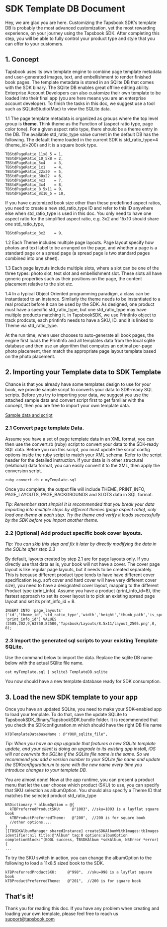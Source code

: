 # SDK Template DB Document

Hey, we are glad you are here. Customizing the Tapsbook SDK's template DB is probably the most advanced customization, yet the most rewarding experience, on your journey using the Tapsbook SDK. After completing this step, you will be able to fully control your product type and style that you can offer to your customers.

## 1. Concept

Tapsbook uses its own template engine to combine page template metadata and user-generated images, text, and embellishment to render finished book pages. The template metadata is stored in an SQlite DB that comes with the SDK binary. The SQlite DB enables great offline editing ability. Enterprise Account Developers can also customize their own template to be loaded into their final app (you are here means you are an enterprise account developer). To finish the tasks in this doc, we suggest use a tool such as SQLiteStudio(Mac) to view the SQLite data.

1.1 The page template metadata is organized as groups where the top level group is **theme**. Think theme as the Function of (aspect ratio type, page color tone). For a given aspect ratio type, there should be a theme entry in the DB. The available std_ratio_type value current in the default DB has the following. The default theme loaded in the current SDK is std_ratio_type=4 (theme_id=200) and it is a square book type. 
````
TBStdPageRatio_11x8_5 = 1,
TBStdPageRatio_10_5x8 = 2,
TBStdPageRatio_5x4    = 3,
TBStdPageRatio_1x1    = 4,
TBStdPageRatio_22x30  = 5,
TBStdPageRatio_30x22  = 6,
TBStdPageRatio_4x3    = 7,
TBStdPageRatio_3x4    = 8,
TBStdPageRatio_8_5x11 = 9,
TBStdPageRatio_8x10_5 = 10,
````

If you have customized book size other than these predefined aspect ratios, you need to create a new std_ratio_type ID and refer to this ID anywhere else when std_ratio_type is used in this doc. You only need to have one aspect ratio for the simplified aspect ratio, e.g. 3x2 and 15x10 should share one std_ratio_type,
````
TBStdPageRatio_3x2    = 9,
````
1.2 Each Theme includes multiple page layouts. Page layout specify how photos and text label to be arranged on the page, and whether a page is a standard page or a spread page (a spread page is two standard pages combined into one sheet).

1.3 Each page layouts include multiple slots, where a slot can be one of the three types: photo slot, text slot and embellishment slot. These slots all have generic properties such as their positions on the page, the content placement relative to the slot etc.

1.4 In a typical Object Oriented programming paradigm, a class can be instantiated to an instance. Similarly the theme needs to be instantiated to a real product before it can be used by the SDK. As designed, one product must have a specific std_ratio_type, but one std_ratio_type may have multiple products matching it. In TapsbookSDK, we use PrintInfo object to track prodcuts, each printInfo needs to have a SKU, ID. and it is linked to Theme via std_ratio_type. 

At the run time, when user chooses to auto-generate all book pages, the engine first loads the PrintInfo and all templates data from the local sqlite database and then use an algorithm that computes an optimal per-page photo placement, then match the appropriate page layout template based on the photo placement.

## 2. Importing your Template data to SDK Template
Chance is that you already have some templates design to use for your book, we provide sample script to converts your data to SDK-ready SQL scripts. Before you try to importing your data, we suggest you use the attached sample data and convert script first to get familiar with the concept, then you are free to import your own template data.

[Sample data and script](https://github.com/tapsbook/photobookSDK-iOS/blob/master/Doc/templates-convert-sample.zip)

### 2.1 Convert page template Data. 

Assume you have a set of page template data in an XML format, you can then use the convert.rb (ruby) script to convert your data to the SDK-ready SQL data. Before you run this script, you must update the script config options inside the ruby script to match your XML schema. Refer to the script header for the detailed instruction. If your data is in other structural (relational) data format, you can easily convert it to the XML, then apply the conversion script. 
````
ruby convert.rb > myTemplate.sql
````
Once you complete, the output file will include THEME, PRINT_INFO, PAGE_LAYOUTS, PAGE_BACKGROUNDS and SLOTS data in SQL format. 

*Tip: Remember start simple! It is recommended that you break your data importing into multiple steps by different themes (page aspect ratio), only load one theme at each step. Try the theme and verify it loads successfully by the SDK before you import another theme.*

### 2.2 [Optional] Add product specific book cover layouts. 

*Tip: You can skip this step and fix it later by directly modifying the data in the SQLite after step 2.3*

By default, layouts created by step 2.1 are for page layouts only. If you directly use that data as is, your book will not have a cover. The cover page layout is like regular page layouts, but it needs to be created separately. This is because different product type tends to have have different cover specification (e.g. soft cover and hard cover will have very different cover size), you need to have a designated cover layout, mapping to the different Product type (print_info). Assume you have a product (print_info_id=8), tthe fastest approach to set its cover layout is to pick an existing spread page layout and set its print_info_id = 8.  
````
INSERT INTO 'page_layouts' ('id','theme_id','std_ratio_type','width','height','thumb_path','is_spread', 'print_info_id') VALUES (2505,202,9,63750,82500,'Tapsbook/Layouts/8.5x11/layout_2505.png',0, 8);
````

### 2.3 Import the generated sql scripts to your existing Template SQLite.  

Use the command below to import the data. Replace the sqlite DB name below with the actual SQlite file name.

````
cat myTemplate.sql | sqlite3 TemplateDB.sqlite 
````
You now should have a new template database ready for SDK consumption.

## 3. Load the new SDK template to your app

Once you have an updated SQLite, you need to make your SDK-enabled app to load your template. To do that, save the update SQLite to TapsbookSDK_Binary/TapsbookSDK.bundle folder. It is recommended that you check  the SDKconfiguration.m which should have the right DB file name
````
kTBTemplateDatabaseName : @"YOUR_sqlite_file",
````
*Tip:  When you have an app upgrade that features a new SQLite template update, and your client is doing an upgrade to its existing app install, iOS will not overwrite the SQLite if the SQLite file name is the same. So we recommend you add a version number to your SQLite file name and update the SDKconfiguration.m to sync with the new name every time you introduce changes to your template DB.*

You are almost done! Now at the app runtime, you can present a product menu that let the user choose which product (SKU) to use, you can specify that SKU selection as albumOption. You should also specify a Theme ID that matches the selected product std_ratio_type 

````
NSDictionary * albumOption = @{                                           
  kTBPreferredProductSKU:     @"1003", //sku=1003 is a layflat square book
  kTBProductPreferredTheme:   @"200",  //200 is for square book   
  //other options....                                             
}                                                                 
[[TBSDKAlbumManager sharedInstance] createSDKAlbumWithImages:tbImages identifier:nil title:@"Album" tag:0 options:albumOption completionBlock:^(BOOL success, TBSDKAlbum *sdkAlbum, NSError *error) {
...
````
To try the SKU switch in action, you can change the albumOption to the following to load a 11x8.5 sized book to the SDK. 
````
kTBPreferredProductSKU:     @"998",  //sku=998 is a layflat square book
kTBProductPreferredTheme:   @"201",  //200 is for square book
````

## That's it!
Thank you for reading this doc. If you have any problem when creating and loading your own template, please feel free to reach us support@tapsbook.com
